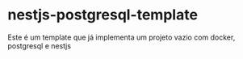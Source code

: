 # nestjs-postgresql-template
Este é um template que já implementa um projeto vazio com docker, postgresql e nestjs
